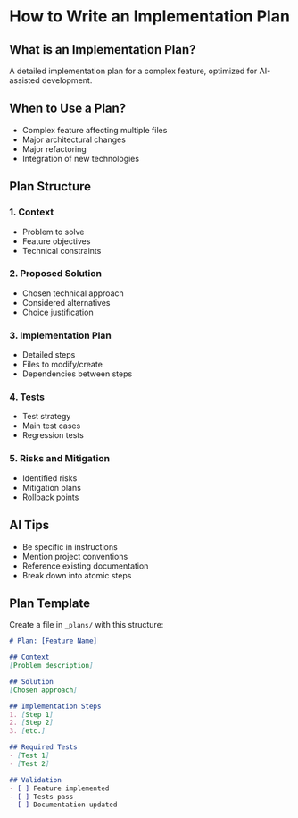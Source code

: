 # How to Write an Implementation Plan

## What is an Implementation Plan?
A detailed implementation plan for a complex feature, optimized for AI-assisted development.

## When to Use a Plan?
- Complex feature affecting multiple files
- Major architectural changes
- Major refactoring
- Integration of new technologies

## Plan Structure

### 1. Context
- Problem to solve
- Feature objectives
- Technical constraints

### 2. Proposed Solution
- Chosen technical approach
- Considered alternatives
- Choice justification

### 3. Implementation Plan
- Detailed steps
- Files to modify/create
- Dependencies between steps

### 4. Tests
- Test strategy
- Main test cases
- Regression tests

### 5. Risks and Mitigation
- Identified risks
- Mitigation plans
- Rollback points

## AI Tips
- Be specific in instructions
- Mention project conventions
- Reference existing documentation
- Break down into atomic steps

## Plan Template
Create a file in `_plans/` with this structure:

```markdown
# Plan: [Feature Name]

## Context
[Problem description]

## Solution
[Chosen approach]

## Implementation Steps
1. [Step 1]
2. [Step 2]
3. [etc.]

## Required Tests
- [Test 1]
- [Test 2]

## Validation
- [ ] Feature implemented
- [ ] Tests pass
- [ ] Documentation updated
```
